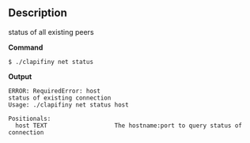 ## Description
status of all existing peers

**Command**

```shell
$ ./clapifiny net status
```
**Output**

```shell
ERROR: RequiredError: host
status of existing connection
Usage: ./clapifiny net status host

Positionals:
  host TEXT                   The hostname:port to query status of connection
```
